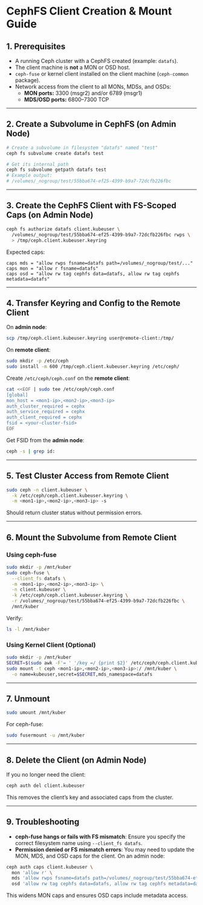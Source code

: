 # CephFS Client Creation & Mount Guide

## 1. Prerequisites
- A running Ceph cluster with a CephFS created (example: `datafs`).
- The client machine is **not** a MON or OSD host.
- `ceph-fuse` or kernel client installed on the client machine (`ceph-common` package).
- Network access from the client to all MONs, MDSs, and OSDs:
  - **MON ports:** 3300 (msgr2) and/or 6789 (msgr1)
  - **MDS/OSD ports:** 6800–7300 TCP

---

## 2. Create a Subvolume in CephFS (on Admin Node)
```bash
# Create a subvolume in filesystem "datafs" named "test"
ceph fs subvolume create datafs test

# Get its internal path
ceph fs subvolume getpath datafs test
# Example output:
# /volumes/_nogroup/test/55bba674-ef25-4399-b9a7-72dcfb226fbc
```

---

## 3. Create the CephFS Client with FS-Scoped Caps (on Admin Node)
```bash
ceph fs authorize datafs client.kubeuser \
  /volumes/_nogroup/test/55bba674-ef25-4399-b9a7-72dcfb226fbc rwps \
  > /tmp/ceph.client.kubeuser.keyring
```

Expected caps:
```
caps mds = "allow rwps fsname=datafs path=/volumes/_nogroup/test/..."
caps mon = "allow r fsname=datafs"
caps osd = "allow rw tag cephfs data=datafs, allow rw tag cephfs metadata=datafs"
```

---

## 4. Transfer Keyring and Config to the Remote Client
On **admin node**:
```bash
scp /tmp/ceph.client.kubeuser.keyring user@remote-client:/tmp/
```

On **remote client**:
```bash
sudo mkdir -p /etc/ceph
sudo install -m 600 /tmp/ceph.client.kubeuser.keyring /etc/ceph/
```

Create `/etc/ceph/ceph.conf` on the **remote client**:
```bash
cat <<EOF | sudo tee /etc/ceph/ceph.conf
[global]
mon_host = <mon1-ip>,<mon2-ip>,<mon3-ip>
auth_cluster_required = cephx
auth_service_required = cephx
auth_client_required = cephx
fsid = <your-cluster-fsid>
EOF
```
Get FSID from the **admin node**:
```bash
ceph -s | grep id:
```

---

## 5. Test Cluster Access from Remote Client
```bash
sudo ceph -n client.kubeuser \
  -k /etc/ceph/ceph.client.kubeuser.keyring \
  -m <mon1-ip>,<mon2-ip>,<mon3-ip> -s
```
Should return cluster status without permission errors.

---

## 6. Mount the Subvolume from Remote Client
### Using ceph-fuse
```bash
sudo mkdir -p /mnt/kuber
sudo ceph-fuse \
  --client_fs datafs \
  -m <mon1-ip>,<mon2-ip>,<mon3-ip> \
  -n client.kubeuser \
  -k /etc/ceph/ceph.client.kubeuser.keyring \
  -r /volumes/_nogroup/test/55bba674-ef25-4399-b9a7-72dcfb226fbc \
  /mnt/kuber
```
Verify:
```bash
ls -l /mnt/kuber
```

### Using Kernel Client (Optional)
```bash
sudo mkdir -p /mnt/kuber
SECRET=$(sudo awk -F'= ' '/key =/ {print $2}' /etc/ceph/ceph.client.kubeuser.keyring)
sudo mount -t ceph <mon1-ip>,<mon2-ip>,<mon3-ip>:/ /mnt/kuber \
  -o name=kubeuser,secret=$SECRET,mds_namespace=datafs
```

---

## 7. Unmount
```bash
sudo umount /mnt/kuber
```
For ceph-fuse:
```bash
sudo fusermount -u /mnt/kuber
```

---

## 8. Delete the Client (on Admin Node)
If you no longer need the client:
```bash
ceph auth del client.kubeuser
```
This removes the client’s key and associated caps from the cluster.

---

## 9. Troubleshooting
- **ceph-fuse hangs or fails with FS mismatch**: Ensure you specify the correct filesystem name using `--client_fs datafs`.
- **Permission denied or FS mismatch errors**: You may need to update the MON, MDS, and OSD caps for the client. On an admin node:
```bash
ceph auth caps client.kubeuser \
  mon 'allow r' \
  mds 'allow rwps fsname=datafs path=/volumes/_nogroup/test/55bba674-ef25-4399-b9a7-72dcfb226fbc' \
  osd 'allow rw tag cephfs data=datafs, allow rw tag cephfs metadata=datafs'
```
This widens MON caps and ensures OSD caps include metadata access.

